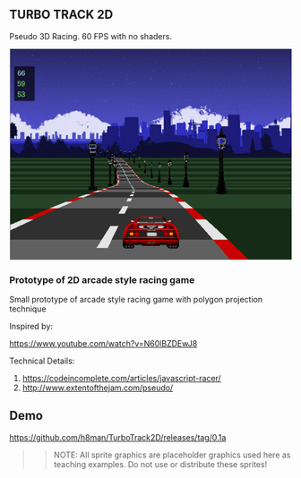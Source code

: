 ## TURBO TRACK 2D

Pseudo 3D Racing.
60 FPS with no shaders.

![print screen](image01.png)

### Prototype of 2D arcade style racing game

Small prototype of arcade style racing game with polygon projection technique

Inspired by:

https://www.youtube.com/watch?v=N60lBZDEwJ8

Technical Details:

1. https://codeincomplete.com/articles/javascript-racer/
2. http://www.extentofthejam.com/pseudo/

## Demo

https://github.com/h8man/TurboTrack2D/releases/tag/0.1a

>> NOTE: All sprite graphics are placeholder graphics used here as teaching examples. Do not use or distribute these sprites!
